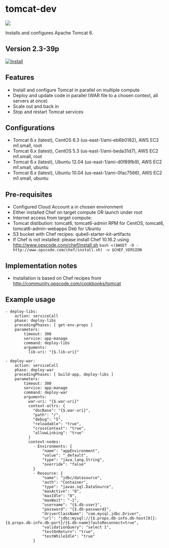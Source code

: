 tomcat-dev
==========

![](http://tomcat.apache.org/images/tomcat-power.gif)

Installs and configures Apache Tomcat 6.

Version 2.3-39p
-------------

[![Install](https://raw.github.com/qubell-bazaar/component-skeleton/master/img/install.png)](https://express.tonomi.com/applications/upload?metadataUrl=https://raw.github.com/qubell-bazaar/component-tomcat-dev/2.3-39p/meta.yml)

Features
--------

 - Install and configure Tomcat in parallel on multiple compute
 - Deploy and update code in parallel (WAR file to a chosen context, all servers at once)
 - Scale out and back in
 - Stop and restart Tomcat services

Configurations
--------------
 - Tomcat 6.x (latest), CentOS 6.3 (us-east-1/ami-eb6b0182), AWS EC2 m1.small, root
 - Tomcat 6.x (latest), CentOS 5.3 (us-east-1/ami-beda31d7), AWS EC2 m1.small, root
 - Tomcat 6.x (latest), Ubuntu 12.04 (us-east-1/ami-d0f89fb9), AWS EC2 m1.small, ubuntu 
 - Tomcat 6.x (latest), Ubuntu 10.04 (us-east-1/ami-0fac7566), AWS EC2 m1.small, ubuntu

Pre-requisites
--------------
 - Configured Cloud Account a in chosen environment
 - Either installed Chef on target compute OR launch under root
 - Internet access from target compute:
  - Tomcat distibution: tomcat6, tomcat6-admin RPM for CentOS, tomcat6, tomcat6-admin-webapps Deb for Ubuntu
  - S3 bucket with Chef recipes: qubell-starter-kit-artifacts
  - If Chef is not installed: please install Chef 10.16.2 using http://www.opscode.com/chef/install.sh ```bash <($WGET -O - http://www.opscode.com/chef/install.sh) -v $CHEF_VERSION```

Implementation notes
--------------------
 - Installation is based on Chef recipes from http://community.opscode.com/cookbooks/tomcat

Example usage
-------------
```
- deploy-libs:
	action: serviceCall
	phase: deploy-libs
	precedingPhases: [ get-env-props ]
	parameters:
        timeout: 300
        service: app-manage
        command: deploy-libs
        arguments:
          lib-uri: "{$.lib-uri}"
                
- deploy-war:
	action: serviceCall
	phase: deploy-war
	precedingPhases: [ build-app, deploy-libs ]
	parameters:
        timeout: 300
        service: app-manage
        command: deploy-war
        arguments:
          war-uri: "{$.war-uri}"
          context-attrs: {
            "docBase": "{$.war-uri}",
            "path": "/",
            "debug": "5",
            "reloadable": "true",
            "crossContext": "true",
            "allowLinking": "true"
          }
          context-nodes:
            - Environments: {
                "name": "appEnvironment",
                "value": "_default",
                "type": "java.lang.String",
                "override": "false"
            }
            - Resource: {
                "name": "jdbc/datasource",
                "auth": "Container",
                "type": "javax.sql.DataSource",
                "maxActive": "8",
                "maxIdle": "8",
                "maxWait": "-1",
                "username": "{$.db-user}",
                "password": "{$.db-password}",
                "driverClassName": "com.mysql.jdbc.Driver",
                "url": "jdbc:mysql://{$.props.db-info.db-host[0]}:{$.props.db-info.db-port}/{$.db-name}?autoReconnect=true",
                "validationQuery": "select 1",
                "testOnReturn": "true",
                "testWhileIdle": "true"
            }

```
